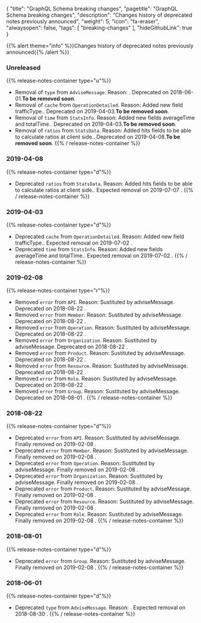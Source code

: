 {
	"title": "GraphQL Schema breaking changes",
	"pagetitle": "GraphQL Schema breaking changes",
	"description": "Changes history of deprecated notes previously announced",
	"weight": 5,
	"icon": "fa-eraser",
	"alwaysopen": false,
	"tags": [
		"breaking-changes"
	],
	"hideGithubLink": true
}

{{% alert theme="info" %}}Changes history of deprecated notes previously announced{{% /alert %}}

### Unreleased
{{% release-notes-container type="u"%}}
- Removal of `type` from `AdviseMessage`. Reason: .  Deprecated on 2018-06-01.**To be removed soon**.
- Removal of `cache` from `OperationDetailed`. Reason: Added new field trafficType..  Deprecated on 2019-04-03.**To be removed soon**.
- Removal of `time` from `StatsInfo`. Reason: Added new fields averageTime and totalTime..  Deprecated on 2019-04-03.**To be removed soon**.
- Removal of `ratios` from `StatsData`. Reason: Added hits fields to be able to calculate ratios at client side..  Deprecated on 2019-04-08.**To be removed soon**.
{{% / release-notes-container %}}
### 2019-04-08
{{% release-notes-container type="d"%}}
- Deprecated `ratios` from `StatsData`. Reason: Added hits fields to be able to calculate ratios at client side.. Expected removal on 2019-07-07 .
{{% / release-notes-container %}}
### 2019-04-03
{{% release-notes-container type="d"%}}
- Deprecated `cache` from `OperationDetailed`. Reason: Added new field trafficType.. Expected removal on 2019-07-02 .
- Deprecated `time` from `StatsInfo`. Reason: Added new fields averageTime and totalTime.. Expected removal on 2019-07-02 .
{{% / release-notes-container %}}
### 2019-02-08
{{% release-notes-container type="r"%}}
- Removed `error` from `API`. Reason: Sustituted by adviseMessage. Deprecated on 2018-08-22 .
- Removed `error` from `Member`. Reason: Sustituted by adviseMessage. Deprecated on 2018-08-22 .
- Removed `error` from `Operation`. Reason: Sustituted by adviseMessage. Deprecated on 2018-08-22 .
- Removed `error` from `Organization`. Reason: Sustituted by adviseMessage. Deprecated on 2018-08-22 .
- Removed `error` from `Product`. Reason: Sustituted by adviseMessage. Deprecated on 2018-08-22 .
- Removed `error` from `Resource`. Reason: Sustituted by adviseMessage. Deprecated on 2018-08-22 .
- Removed `error` from `Role`. Reason: Sustituted by adviseMessage. Deprecated on 2018-08-22 .
- Removed `error` from `Group`. Reason: Sustituted by adviseMessage. Deprecated on 2018-08-01 .
{{% / release-notes-container %}}
### 2018-08-22
{{% release-notes-container type="d"%}}
- Deprecated `error` from `API`. Reason: Sustituted by adviseMessage. Finally removed on 2019-02-08 .
- Deprecated `error` from `Member`. Reason: Sustituted by adviseMessage. Finally removed on 2019-02-08 .
- Deprecated `error` from `Operation`. Reason: Sustituted by adviseMessage. Finally removed on 2019-02-08 .
- Deprecated `error` from `Organization`. Reason: Sustituted by adviseMessage. Finally removed on 2019-02-08 .
- Deprecated `error` from `Product`. Reason: Sustituted by adviseMessage. Finally removed on 2019-02-08 .
- Deprecated `error` from `Resource`. Reason: Sustituted by adviseMessage. Finally removed on 2019-02-08 .
- Deprecated `error` from `Role`. Reason: Sustituted by adviseMessage. Finally removed on 2019-02-08 .
{{% / release-notes-container %}}
### 2018-08-01
{{% release-notes-container type="d"%}}
- Deprecated `error` from `Group`. Reason: Sustituted by adviseMessage. Finally removed on 2019-02-08 .
{{% / release-notes-container %}}
### 2018-06-01
{{% release-notes-container type="d"%}}
- Deprecated `type` from `AdviseMessage`. Reason: . Expected removal on 2018-08-30 .
{{% / release-notes-container %}}